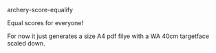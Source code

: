 archery-score-equalify

Equal scores for everyone!

For now it just generates a size A4 pdf filye with a WA 40cm targetface scaled down.
